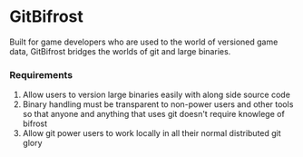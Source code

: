 GitBifrost
==========

Built for game developers who are used to the world of versioned game data, GitBifrost bridges the worlds of git and large binaries.

### Requirements ###
1. Allow users to version large binaries easily with along side source code
2. Binary handling must be transparent to non-power users and other tools so that anyone and anything that uses git doesn't require knowlege of bifrost
3. Allow git power users to work locally in all their normal distributed git glory
